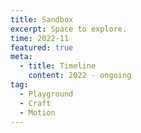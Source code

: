 ```yaml
---
title: Sandbox
excerpt: Space to explore.
time: 2022-11
featured: true
meta:
  - title: Timeline
    content: 2022 - ongoing
tag:
  - Playground
  - Craft
  - Motion
---
```


